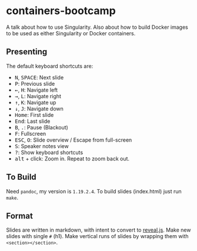 # containers-bootcamp

A talk about how to use Singularity. Also about how to build Docker images to be used as either Singularity or Docker containers.

## Presenting

The default keyboard shortcuts are:

- <kbd>N</kbd>, <kbd>SPACE</kbd>:   Next slide
- <kbd>P</kbd>: Previous slide
- <kbd>←</kbd>, <kbd>H</kbd>: Navigate left
- <kbd>→</kbd>, <kbd>L</kbd>: Navigate right
- <kbd>↑</kbd>, <kbd>K</kbd>: Navigate up
- <kbd>↓</kbd>, <kbd>J</kbd>: Navigate down
- <kbd>Home</kbd>: First slide
- <kbd>End</kbd>: Last slide
- <kbd>B</kbd>, <kbd>.</kbd>: Pause (Blackout)
- <kbd>F</kbd>: Fullscreen
- <kbd>ESC</kbd>, <kbd>O</kbd>: Slide overview / Escape from full-screen
- <kbd>S</kbd>: Speaker notes view
- <kbd>?</kbd>: Show keyboard shortcuts
- <kbd>alt</kbd> + click: Zoom in. Repeat to zoom back out.

## To Build

Need `pandoc`, my version is `1.19.2.4`. To build slides (index.html) just run `make`.

## Format

Slides are written in markdown, with intent to convert to [reveal.js](https://revealjs.com/). Make new slides with single `#` (h1). Make vertical runs of slides by wrapping them with `<section></section>`.